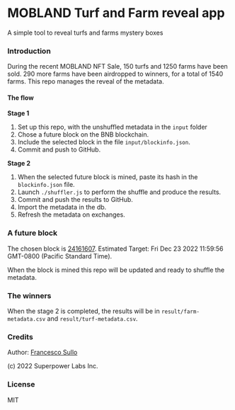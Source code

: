 # MOBLAND Turf and Farm reveal app

A simple tool to reveal turfs and farms mystery boxes

### Introduction

During the recent MOBLAND NFT Sale, 150 turfs and 1250 farms have been sold. 290 more farms have been airdropped to winners, for a total of 1540 farms. This repo manages the reveal of the metadata.

#### The flow

**Stage 1**

1. Set up this repo, with the unshuffled metadata in the `input` folder 
2. Chose a future block on the BNB blockchain. 
3. Include the selected block in the file `input/blockinfo.json`.
4. Commit and push to GitHub.

**Stage 2**

1. When the selected future block is mined, paste its hash in the `blockinfo.json` file.
2. Launch `./shuffler.js` to perform the shuffle and produce the results.
3. Commit and push the results to GitHub. 
4. Import the metadata in the db.
5. Refresh the metadata on exchanges.

### A future block

The chosen block is [24161607](https://bscscan.com/block/24161607). Estimated Target: Fri Dec 23 2022 11:59:56 GMT-0800 (Pacific Standard Time). 

When the block is mined this repo will be updated and ready to shuffle the metadata.

### The winners

When the stage 2 is completed, the results will be in `result/farm-metadata.csv` and `result/turf-metadata.csv`.

### Credits

Author: [Francesco Sullo](https://sullo.co)

(c) 2022 Superpower Labs Inc.

### License
MIT
